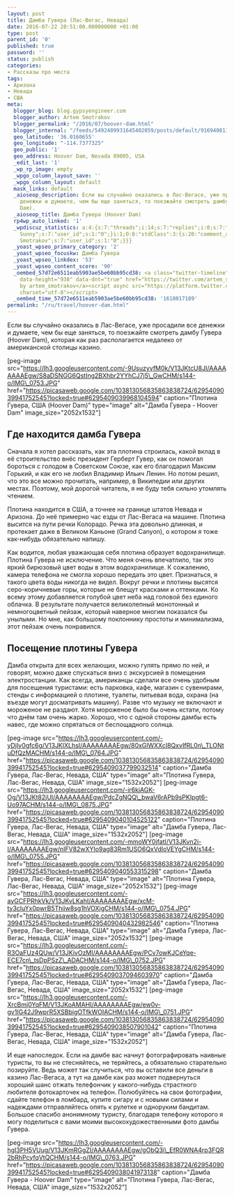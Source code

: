 ```yaml
---
layout: post
title: Дамба Гувера (Лас-Вегас, Невада)
date: 2016-07-22 20:51:00.000000000 +01:00
type: post
parent_id: '0'
published: true
password: ''
status: publish
categories:
- Рассказы про места
tags:
- Аризона
- Невада
- США
meta:
  blogger_blog: blog.gypsyengineer.com
  blogger_author: Artem Smotrakov
  blogger_permalink: "/2016/07/hoover-dam.html"
  blogger_internal: "/feeds/5492409931645402059/posts/default/9169408113515891776"
  geo_latitude: '36.0160655'
  geo_longitude: "-114.7377325"
  geo_public: '1'
  geo_address: Hoover Dam, Nevada 89005, USA
  _edit_last: '1'
  _wp_rp_image: empty
  _wpgo_column_layout_save: ''
  _wpgo_column_layout: default
  mask_links: default
  _aioseop_description: Если вы случайно оказались в Лас-Вегасе, уже просадили все
    денежки и думаете, чем бы еще заняться, то поезжайте смотреть дамбу Гувера (Hoover
    Dam).
  _aioseop_title: Дамба Гувера (Hoover Dam)
  rp4wp_auto_linked: '1'
  _wpdiscuz_statistics: a:4:{s:7:"threads";i:14;s:7:"replies";i:0;s:7:"authors";i:1;s:14:"recent_authors";a:2:{i:0;O:8:"stdClass":3:{s:20:"comment_author_email";s:19:"noreply@blogger.com";s:14:"comment_author";s:10:"Iren
    Sunny";s:7:"user_id";s:1:"0";}i:1;O:8:"stdClass":3:{s:20:"comment_author_email";s:19:"noreply@blogger.com";s:14:"comment_author";s:15:"Artem
    Smotrakov";s:7:"user_id";s:1:"0";}}}
  _yoast_wpseo_primary_category: '2'
  _yoast_wpseo_focuskw: Дамба Гувера
  _yoast_wpseo_linkdex: '53'
  _yoast_wpseo_content_score: '90'
  _oembed_57d72e6511eab5903ae5be60bb95cd38: <a class="twitter-timeline" data-width="625"
    data-height="938" data-dnt="true" href="https://twitter.com/artem_smotrakov?ref_src=twsrc%5Etfw">Tweets
    by artem_smotrakov</a><script async src="https://platform.twitter.com/widgets.js"
    charset="utf-8"></script>
  _oembed_time_57d72e6511eab5903ae5be60bb95cd38: '1618017189'
permalink: "/ru/travel/hoover-dam.html"
---
```

Если вы случайно оказались в Лас-Вегасе, уже просадили все денежки и думаете, чем бы еще заняться, то поезжайте смотреть дамбу Гувера (Hoover Dam), которая как раз располагается недалеко от американской столицы казино.

[peg-image src="https://lh3.googleusercontent.com/-9UsuzyvfM0k/V13JKtcU8JI/AAAAAAAAEgw/S8aDSNGG6QstIng2BXhbr2YYhCJ7j5\_GwCHM/s144-o/IMG\_0753.JPG" href="https://picasaweb.google.com/103813056835863838724/6295409039941752545?locked=true#6295409039968104594" caption="Плотина Гувера, США (Hoover Dam)" type="image" alt="Дамба Гувера - Hoover Dam" image\_size="2052x1532"]

<!--more-->

## Где находится дамба Гувера

Сначала я хотел рассказать, как эта плотина строилась, какой вклад в её строительство внёс президент Герберт Гувер, как он помогал бороться с голодом в Советском Союзе, как его благодарил Максим Горький, и как его не любил Владимир Ильич Ленин. Но потом решил, что это все можно прочитать, например, в Википедии или других местах. Поэтому, мой дорогой читатель, я не буду тебя сильно утомлять чтением.

Плотина находится в США, а точнее на границе штатов Невада и Аризона. До неё примерно час езды от Лас-Вегаса на машине. Плотина высится на пути речки Колорадо. Речка эта довольно длинная, и протекает даже в Великом Каньоне (Grand Canyon), о котором я тоже как-нибудь обязательно напишу.

Как водится, любая уважающая себя плотина образует водохранилище. Плотина Гувера не исключение. Что меня очень впечатлило, так это яркий бирюзовый цвет воды в этом водохранилище. К сожалению, камера телефона не смогла хорошо передать это цвет. Признаться, я такого цвета воды никогда не видел. Вокруг речки и плотины высятся серо-коричневые горы, которые не блещут красками и оттенками. Ко всему этому добавляется голубой цвет неба над головой без единого облачка. В результате получается великолепный монотонный и немногоцветный пейзаж, который наверное многим показался бы унылыми. Но мне, как большому поклоннику простоты и минимализма, этот пейзаж очень понравился.

## Посещение плотины Гувера

Дамба открыта для всех желающих, можно гулять прямо по ней, и говорят, можно даже спускаться вниз с экскурсией в помещения электростанции. Как всегда, американцы сделали все очень удобным для посещения туристами: есть парковка, кафе, магазин с сувенирами, стенды с информацией о плотине, туалеты, питьевая вода, охрана (на въезде могут досматривать машину). Разве что музыку не включают и мороженое не раздают. Хотя мороженое было бы очень кстати, потому что днём там очень жарко. Хорошо, что с одной стороны дамбы есть навес, где можно спрятаться от беспощадного солнца.

[peg-image src="https://lh3.googleusercontent.com/-yDjIy0gfc6g/V13JKlXLhsI/AAAAAAAAEgw/80xGlWXXcI8QxvIfRL0n\_TLONtuDfQzMACHM/s144-o/IMG\_0764.JPG" href="https://picasaweb.google.com/103813056835863838724/6295409039941752545?locked=true#6295409037799032514" caption="Дамба Гувера, Лас-Вегас, Невада, США" type="image" alt="Плотина Гувера, Лас-Вегас, Невада, США" image\_size="1532x2052"] [peg-image src="https://lh3.googleusercontent.com/-ir6kjAGK-Og/V13JKt82jUI/AAAAAAAAEgw/PdcZgNQQ\_bwaV6rAPb9sPKIpgt6-Uo97ACHM/s144-o/IMG\_0875.JPG" href="https://picasaweb.google.com/103813056835863838724/6295409039941752545?locked=true#6295409040104525122" caption="Плотина Гувера, Лас-Вегас, Невада, США" type="image" alt="Дамба Гувера, Лас-Вегас, Невада, США" image\_size="1532x2052"] [peg-image src="https://lh3.googleusercontent.com/-mmoWY0jfatI/V13JKvn2i-I/AAAAAAAAEgw/nIFV82wXYIo9ag83Rm1USO6QxVdIoVEYgCHM/s144-o/IMG\_0755.JPG" href="https://picasaweb.google.com/103813056835863838724/6295409039941752545?locked=true#6295409040553315298" caption="Дамба Гувера, Лас-Вегас, Невада, США" type="image" alt="Плотина Гувера, Лас-Вегас, Невада, США" image\_size="2052x1532"] [peg-image src="https://lh3.googleusercontent.com/-ayGCFPRhkVk/V13JKvLKahI/AAAAAAAAEgw/xcM-ty3cluYx0pwrB5Thiiw8sg1hVOXigCHM/s144-o/IMG\_0754.JPG" href="https://picasaweb.google.com/103813056835863838724/6295409039941752545?locked=true#6295409040432982546" caption="Плотина Гувера, Лас-Вегас, Невада, США" type="image" alt="Дамба Гувера, Лас-Вегас, Невада, США" image\_size="2052x1532"] [peg-image src="https://lh3.googleusercontent.com/-R3OaFUz4QUw/V13JKivOzMI/AAAAAAAAEgw/PCv7owKJCeYqe-ECE7cn\_tsDpPSzZ\_ADACHM/s144-o/IMG\_0752.JPG" href="https://picasaweb.google.com/103813056835863838724/6295409039941752545?locked=true#6295409037094603970" caption="Дамба Гувера, Лас-Вегас, Невада, США" type="image" alt="Дамба Гувера, Лас-Вегас, Невада, США" image\_size="2052x1532"] [peg-image src="https://lh3.googleusercontent.com/-XrcBmj0YqFM/V13JKoAMAHI/AAAAAAAAEgw/ew0v-gv1IG42J9wprR5XSBbigOTfkWOIACHM/s144-o/IMG\_0751.JPG" href="https://picasaweb.google.com/103813056835863838724/6295409039941752545?locked=true#6295409038507901042" caption="Плотина Гувера, Лас-Вегас, Невада, США" type="image" alt="Дамба Гувера, Лас-Вегас, Невада, США" image\_size="1532x2052"]

И еще напоследок. Если на дамбе вас начнут фотографировать наивные туристы, то вы не стесняйтесь, не теряйтесь, а обязательно старательно позируйте. Ведь может так случиться, что вы оставили все деньги в казино Лас-Вегаса, а тут на дамбе как раз может подвернуться хороший шанс отжать телефончик у какого-нибудь страстного любителя фотокарточек на телефон. Полюбуйтесь на свои фотографии, сдайте телефон в ломбард, купите сигару и с новыми силами и надеждами отправляйтесь опять к рулетке и одноруким бандитам. Большое спасибо анонимному туристу, благодаря телефону которого я могу поделиться с вами моими высокохудожественными фото дамбы Гувера.

[peg-image src="https://lh3.googleusercontent.com/-hgI3PH5VUug/V13JKmRGgZI/AAAAAAAAEgw/gObQ3i\_EfR0WNA4rp3FQR2bRhPcyfqVtQCHM/s144-o/IMG\_0763.JPG" href="https://picasaweb.google.com/103813056835863838724/6295409039941752545?locked=true#6295409038041973138" caption="Дамба Гувера - Hoover Dam" type="image" alt="Плотина Гувера, Лас-Вегас, Невада, США" image\_size="1532x2052"]

